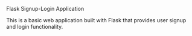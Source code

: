 Flask Signup-Login Application

This is a basic web application built with Flask that provides user signup and login functionality.
